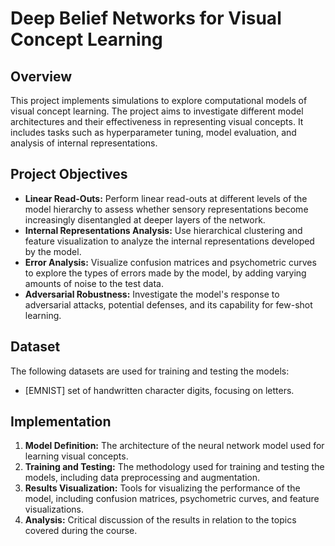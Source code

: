 # Deep Belief Networks for Visual Concept Learning
## Overview
This project implements simulations to explore computational models of visual concept learning. The project aims to investigate different model architectures and their effectiveness in representing visual concepts. It includes tasks such as hyperparameter tuning, model evaluation, and analysis of internal representations.

## Project Objectives
- **Linear Read-Outs:** Perform linear read-outs at different levels of the model hierarchy to assess whether sensory representations become increasingly disentangled at deeper layers of the network.
- **Internal Representations Analysis:** Use hierarchical clustering and feature visualization to analyze the internal representations developed by the model.
- **Error Analysis:** Visualize confusion matrices and psychometric curves to explore the types of errors made by the model, by adding varying amounts of noise to the test data.
- **Adversarial Robustness:** Investigate the model's response to adversarial attacks, potential defenses, and its capability for few-shot learning.

## Dataset
The following datasets are used for training and testing the models:
- [EMNIST] set of handwritten character digits, focusing on letters.

## Implementation
1. **Model Definition:** The architecture of the neural network model used for learning visual concepts.
2. **Training and Testing:** The methodology used for training and testing the models, including data preprocessing and augmentation.
3. **Results Visualization:** Tools for visualizing the performance of the model, including confusion matrices, psychometric curves, and feature visualizations.
4. **Analysis:** Critical discussion of the results in relation to the topics covered during the course.
